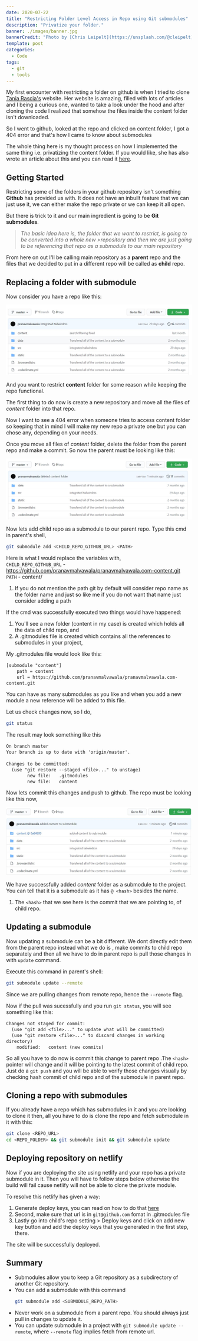 ```yaml
---
date: 2020-07-22
title: "Restricting Folder Level Access in Repo using Git submodules"
description: "Privatize your folder."
banner: ./images/banner.jpg
bannerCredit: "Photo by [Chris Leipelt](https://unsplash.com/@cleipelt)"
template: post
categories:
  - Code
tags:
  - git
  - tools
---
```


My first encounter with restricting a folder on github is when I tried to clone [Tania Rascia's](https://www.taniarascia.com/) website. Her website is amazing, filled with lots of articles and I being a curious one, wanted to take a look under the hood and after cloning the code I realized that somehow the files inside the content folder isn't downloaded.

So I went to github, looked at the repo and clicked on content folder, I got a 404 error and that's how I came to know about submodules

The whole thing here is my thought process on how I implemented the same thing i.e. privatizing the content folder. If you would like, she has also wrote an article about this and you can read it [here](https://www.taniarascia.com/git-submodules-private-content/).

## Getting Started

Restricting some of the folders in your github repository isn't something **Github** has provided us with. It does not have an inbuilt feature that we can just use it, we can either make the repo private or we can keep it all open.

But there is trick to it and our main ingredient is going to be **Git submodules**.

> _The basic idea here is, the folder that we want to restrict, is going to be converted into a whole new >repository and then we are just going to be referencing that repo as a submodule to our main repository_

From here on out I'll be calling main repository as a **parent** repo and the files that we decided to put in a different repo will be called as **child** repo.

## Replacing a folder with submodule

Now consider you have a repo like this:

![alt text](./images/git-submodule-init-repo.jpg "initial project structure")

And you want to restrict **content** folder for some reason while keeping the repo functional.

The first thing to do now is create a new repository and move all the files of <i>content</i> folder into
that repo.

Now I want to see a 404 error when someone tries to access content folder so keeping that in mind I will make my new repo a private one but you can chose any, depending on your needs.

Once you move all files of <i>content</i> folder, delete the folder from the parent
repo and make a commit. So now the parent must be looking like this:

![alt text](./images/deleted-content.jpg "after deleting content")

Now lets add child repo as a submodule to our parent repo. Type this cmd in parent's shell,

```bash
git submodule add <CHILD_REPO_GITHUB_URL> <PATH>
```

Here is what I would replace the variables with,  
`CHILD_REPO_GITHUB_URL` - https://github.com/pranavmalvawala/pranavmalvawala.com-content.git  
`PATH` - content/

1. If you do not mention the path git by default will consider repo name as the folder name and just so like
   me if you do not want that name just consider adding a path

If the cmd was successfully executed two things would have happened:

1. You'll see a new folder (content in my case) is created which holds all the data of child repo, and
2. A .gitmodules file is created which contains all the references to submodules in your project,

My .gitmodules file would look like this:

```git
[submodule "content"]
	path = content
	url = https://github.com/pranavmalvawala/pranavmalvawala.com-content.git
```

You can have as many submodules as you like and when you add a new module a new reference will be added to this file.

Let us check changes now, so I do,

```bash
git status
```

The result may look something like this

```git
On branch master
Your branch is up to date with 'origin/master'.

Changes to be committed:
  (use "git restore --staged <file>..." to unstage)
        new file:   .gitmodules
        new file:   content
```

Now lets commit this changes and push to github. The repo must be looking like this now,

![alt text](./images/repo-with-submodule.jpg "initial repo")

We have successfully added _content_ folder as a submodule to the project.
You can tell that it is a submodule as it has `@ <hash>` besides the name.

1. The `<hash>` that we see here is the commit that we are pointing to, of child repo.

## Updating a submodule

Now updating a submodule can be a bit different. We dont directly edit them from the parent repo
instead what we do is , make commits to child repo separately and then all we have to do in parent repo
is pull those changes in with `update` command.

Execute this command in parent's shell:

```bash
git submodule update --remote
```

Since we are pulling changes from remote repo, hence the `--remote` flag.

Now if the pull was sucessfully and you run `git status`, you will see something like this:

```git
Changes not staged for commit:
  (use "git add <file>..." to update what will be committed)
  (use "git restore <file>..." to discard changes in working directory)
	modified:   content (new commits)
```

So all you have to do now is commit this change to parent repo .The `<hash>` pointer will change and it will be pointing to the latest commit of child repo. Just do a `git push` and you will be able to verify those changes visually by checking hash commit of child repo and of the submodule in parent repo.

## Cloning a repo with submodules

If you already have a repo which has submodules in it and you are looking to clone it then,
all you have to do is clone the repo and fetch submodule in it with this:

```bash
git clone <REPO_URL>
cd <REPO_FOLDER> && git submodule init && git submodule update
```

## Deploying repository on netlify

Now if you are deploying the site using netlify and your repo has a private submodule in it.
Then you will have to follow steps below otherwise the build will fail cause netlify will not be able to clone the private module.

To resolve this netlify has given a way:

1. Generate deploy keys, you can read on how to do that [here](https://docs.netlify.com/configure-builds/repo-permissions-linking/#deploy-keys)
2. Second, make sure that url is in `git@github.com` fomat in .gitmodules file
3. Lastly go into child's repo setting > Deploy keys and click on add new key button and add the deploy keys that you generated in the first step, there.

The site will be successfully deployed.

## Summary

- Submodules allow you to keep a Git repository as a subdirectory of another Git repository.
- You can add a submodule with this command
  ```bash
  git submodule add <SUBMODULE_REPO_PATH>
  ```
- Never work on a submodule from a parent repo. You should always just pull in changes to update it.
- You can update submodule in a project with `git submodule update --remote`, where `--remote` flag implies fetch from remote url.
